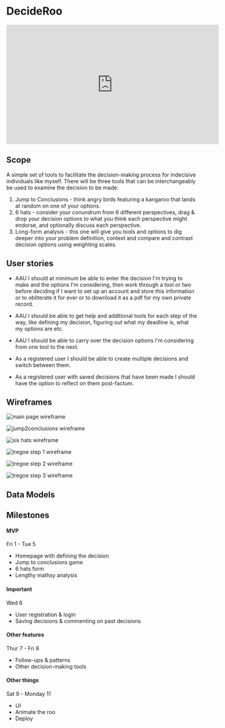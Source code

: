 # DecideRoo

<iframe width="560" height="315" src="https://www.youtube.com/embed/Qiw3vVy_eN8" frameborder="0" allow="accelerometer; autoplay; encrypted-media; gyroscope; picture-in-picture" allowfullscreen></iframe>

## Scope

A simple set of tools to facilitate the decision-making process for indecisive individuals like myself. There will be three tools that can be interchangeably be used to examine the decision to be made:

1. Jump to Conclusions - think angry birds featuring a kangaroo that lands at random on one of your options.
2. 6 hats - consider your conundrum from 6 different perspectives, drag & drop your decision options to what you think each perspective might endorse, and optionally discuss each perspective.
3. Long-form analysis - this one will give you tools and options to dig deeper into your problem definition, context and compare and contrast decision options using weighting scales.

## User stories

- AAU I should at minimum be able to enter the decision I'm trying to make and the options I'm considering, then work through a tool or two before deciding if I want to set up an account and store this information or to obliterate it for ever or to download it as a pdf for my own private record.

- AAU I should be able to get help and additional tools for each step of the way, like defining my decision, figuring out what my deadline is, what my options are etc.

- AAU I should be able to carry over the decision options I'm considering from one tool to the next. 

- As a registered user I should be able to create multiple decisions and switch between them.

- As a registered user with saved decisions that have been made I should have the option to reflect on them post-factum.

## Wireframes

![main page wireframe](readme/problemdefinition.jpeg)

![jump2conclusions wireframe](readme/jump2conclusions.jpeg)

![six hats wireframe](readme/6hats.png)

![tregoe step 1 wireframe](readme/tregoe1.jpeg)

![tregoe step 2 wireframe](readme/tregoe2.png)

![tregoe step 3 wireframe](readme/tregoe3.jpeg)

## Data Models



## Milestones

#### MVP
Fri 1 - Tue 5
- Homepage with defining the decision
- Jump to conclusions game
- 6 hats form
- Lengthy mathsy analysis

#### Important
Wed 6
- User registration & login
- Saving decisions & commenting on past decisions

#### Other features
Thur 7 - Fri 8
- Follow-ups & patterns
- Other decision-making tools

#### Other things
Sat 9 - Monday 11
- UI
- Animate the roo
- Deploy
